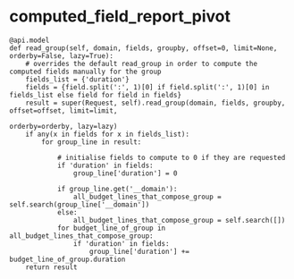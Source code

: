 # computed_field_report_pivot



    @api.model
    def read_group(self, domain, fields, groupby, offset=0, limit=None, orderby=False, lazy=True):
        # overrides the default read_group in order to compute the computed fields manually for the group
        fields_list = {'duration'}
        fields = {field.split(':', 1)[0] if field.split(':', 1)[0] in fields_list else field for field in fields}
        result = super(Request, self).read_group(domain, fields, groupby, offset=offset, limit=limit,
                                                                orderby=orderby, lazy=lazy)
        if any(x in fields for x in fields_list):
            for group_line in result:

                # initialise fields to compute to 0 if they are requested
                if 'duration' in fields:
                    group_line['duration'] = 0

                if group_line.get('__domain'):
                    all_budget_lines_that_compose_group = self.search(group_line['__domain'])
                else:
                    all_budget_lines_that_compose_group = self.search([])
                for budget_line_of_group in all_budget_lines_that_compose_group:
                    if 'duration' in fields:
                        group_line['duration'] += budget_line_of_group.duration
        return result

